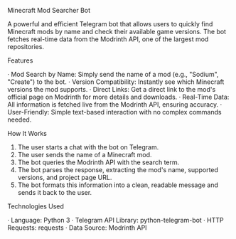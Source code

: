 Minecraft Mod Searcher Bot

A powerful and efficient Telegram bot that allows users to quickly find Minecraft mods by name and check their available game versions. The bot fetches real-time data from the Modrinth API, one of the largest mod repositories.

Features

· Mod Search by Name: Simply send the name of a mod (e.g., "Sodium", "Create") to the bot.
· Version Compatibility: Instantly see which Minecraft versions the mod supports.
· Direct Links: Get a direct link to the mod's official page on Modrinth for more details and downloads.
· Real-Time Data: All information is fetched live from the Modrinth API, ensuring accuracy.
· User-Friendly: Simple text-based interaction with no complex commands needed.

How It Works

1. The user starts a chat with the bot on Telegram.
2. The user sends the name of a Minecraft mod.
3. The bot queries the Modrinth API with the search term.
4. The bot parses the response, extracting the mod's name, supported versions, and project page URL.
5. The bot formats this information into a clean, readable message and sends it back to the user.

Technologies Used

· Language: Python 3
· Telegram API Library: python-telegram-bot
· HTTP Requests: requests
· Data Source: Modrinth API

